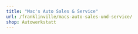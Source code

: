 ```yaml
---
title: "Mac's Auto Sales & Service"
url: /franklinville/macs-auto-sales-und-service/
shop: Autowerkstatt
---
```

